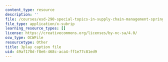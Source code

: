 ```yaml
---
content_type: resource
description: ''
file: /courses/esd-290-special-topics-in-supply-chain-management-spring-2005/49af178df8e6468caca4ff1e77c81ed9_KIkTU03nGxc.srt
file_type: application/x-subrip
learning_resource_types: []
license: https://creativecommons.org/licenses/by-nc-sa/4.0/
ocw_type: OCWFile
resourcetype: Other
title: 3play caption file
uid: 49af178d-f8e6-468c-aca4-ff1e77c81ed9
---
```

